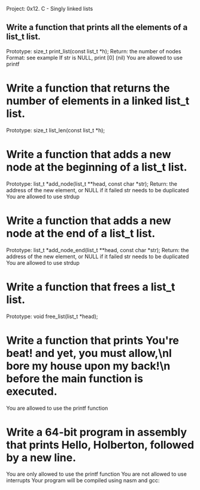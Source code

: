 Project:
0x12. C - Singly linked lists


## Write a function that prints all the elements of a list_t list.

Prototype: size_t print_list(const list_t *h);
Return: the number of nodes
Format: see example
If str is NULL, print [0] (nil)
You are allowed to use printf


# Write a function that returns the number of elements in a linked list_t list.

Prototype: size_t list_len(const list_t *h);

# Write a function that adds a new node at the beginning of a list_t list.

Prototype: list_t *add_node(list_t **head, const char *str);
Return: the address of the new element, or NULL if it failed
str needs to be duplicated
You are allowed to use strdup

# Write a function that adds a new node at the end of a list_t list.

Prototype: list_t *add_node_end(list_t **head, const char *str);
Return: the address of the new element, or NULL if it failed
str needs to be duplicated
You are allowed to use strdup

# Write a function that frees a list_t list.

Prototype: void free_list(list_t *head);

# Write a function that prints You're beat! and yet, you must allow,\nI bore my house upon my back!\n before the main function is executed.

You are allowed to use the printf function

# Write a 64-bit program in assembly that prints Hello, Holberton, followed by a new line.

You are only allowed to use the printf function
You are not allowed to use interrupts
Your program will be compiled using nasm and gcc:

